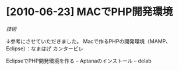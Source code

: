 # [2010-06-23] MACでPHP開発環境
_技術_

↓参考にさせていただきました。
Macで作るPHPの開発環境（MAMP、Eclipse）：なまはげ カンタービレ

EclipseでPHP開発環境を作る – Aptanaのインストール – delab

